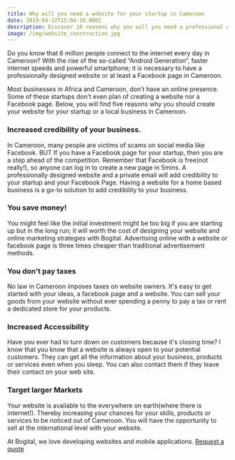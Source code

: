 ```yaml
---
title: Why will you need a website for your startup in Cameroon
date: 2019-04-22T15:04:10.000Z
description: Discover 10 reasons why you will you need a professional website in Cameroon
image: /img/website_construction.jpg
---
```


Do you know that 6 million people connect to the internet every day in Cameroon? With the rise of the so-called “Android Generation”, faster internet speeds and powerful smartphone; it is necessary to have a professionally designed website or at least a Facebook page in Cameroon.

Most businesses in Africa and Cameroon,  don't have an online presence. Some of these startups don't even plan of creating a website nor a Facebook page. Below, you will find five reasons why you should create your website for your startup or a local business in Cameroon.

### Increased credibility of your business.
In Cameroon, many people are victims of scams on social media like Facebook. BUT  If you have a Facebook page for your startup, then you are a step ahead of the competition. Remember that Facebook is free(not really!), so anyone can log in to create a new page in 5mins.
A professionally designed website and a private email will add credibility to your startup and your Facebook Page. Having a website for a home based business is a go-to solution to add credibility to your business.

### You save money!
 You might feel like the initial investment might be too big if you are starting up but in the long run; it will worth the cost of designing your website and online marketing strategies with Bogital. Advertising online with a website or facebook page is three times cheaper than traditional advertisement methods.

### You don't pay taxes
No law in Cameroon imposes taxes on website owners. It's easy to get started with your ideas, a facebook page and a website. You can sell your goods from your website without ever spending a penny to pay a tax or rent a dedicated store for your products.

### Increased Accessibility
Have you ever had to turn down on customers because it's closing time? I know that you know that a website is always open to your potential customers. They can get all the information about your business, products or services even when you sleep. You can also contact them if they leave their contact on your web site.

### Target larger Markets
Your website is available to the everywhere on earth(where there is internet!).  Thereby increasing your chances for your skills, products or services to be noticed out of Cameroon. You will have the opportunity to sell at the international level with your website. 

At Bogital, we love developing websites and mobile applications. <a href="/">Request a quote</a>
